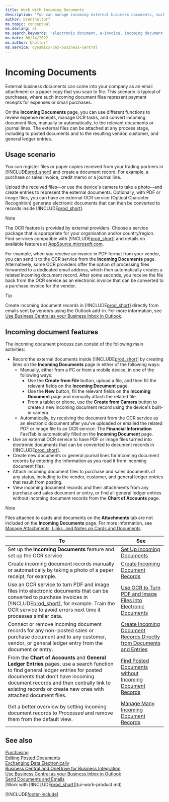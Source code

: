 ```yaml
---
title: Work with Incoming Documents
description: 'You can manage incoming external business documents, such as payment receipts or PDFs, manage OCR tasks, and convert files to electronic documents and records.'
author: brentholtorf
ms.topic: conceptual
ms.devlang: al
ms.search.keywords: 'electronic document, e-invoice, incoming document, OCR, ecommerce, document exchange, import invoice'
ms.date: 06/14/2022
ms.author: bholtorf
ms.service: dynamics-365-business-central
---
```

# <a name="incoming-documents"></a>Incoming Documents

External business documents can come into your company as an email attachment or a paper copy that you scan to file. This scenario is typical of purchases, where such incoming document files represent payment receipts for expenses or small purchases.

On the **Incoming Documents** page, you can use different functions to review expense receipts, manage OCR tasks, and convert incoming document files, manually or automatically, to the relevant documents or journal lines. The external files can be attached at any process stage, including to posted documents and to the resulting vendor, customer, and general ledger entries.

## <a name="usage-scenario"></a>Usage scenario

You can register files or paper copies received from your trading partners in [!INCLUDE[prod_short](includes/prod_short.md)] and create a document record. For example, a purchase or sales invoice, credit memo or a journal line.

Upload the received files—or use the device's camera to take a photo—and create entries to represent the external documents. Optionally, with PDF or image files, you can have an external OCR service (Optical Character Recognition) generate electronic documents that can then be converted to records inside [!INCLUDE[prod_short](includes/prod_short.md)].

> [!NOTE]
> The OCR feature is provided by external providers. Choose a service package that is appropriate for your organisation and/or country/region. Find services compatible with [!INCLUDE[prod_short](includes/prod_short.md)] and details on available features at [AppSource.microsoft.com](https://go.microsoft.com/fwlink/?linkid=2081646).

For example, when you receive an invoice in PDF format from your vendor, you can send it to the OCR service from the **Incoming Documents** page. Alternatively, some OCR providers offer the option of processing files forwarded to a dedicated email address, which then automatically creates a related incoming document record. After some seconds, you receive the file back from the OCR service as an electronic invoice that can be converted to a purchase invoice for the vendor.

> [!TIP]
> Create incoming document records in [!INCLUDE[prod_short](includes/prod_short.md)] directly from emails sent by vendors using the Outlook add-in. For more information, see [Use Business Central as your Business Inbox in Outlook](work-outlook-addin.md).

## <a name="incoming-document-features"></a>Incoming document features

The incoming document process can consist of the following main activities:

* Record the external documents inside [!INCLUDE[prod_short](includes/prod_short.md)] by creating lines on the **Incoming Documents** page in either of the following ways:
  * Manually, either from a PC or from a mobile device, in one of the following ways:
    * Use the **Create from File** button, upload a file, and then fill the relevant fields on the **Incoming Document** page.
    * Use the **New** button, fill the relevant fields on the **Incoming Document** page and manually attach the related file.
    * From a tablet or phone, use the **Create from Camera** button to create a new incoming document record using the device's built-in camera.
  * Automatically, by receiving the document from the OCR service as an electronic document after you've uploaded or emailed the related PDF or image file to an OCR service. The **Financial Information** FastTab is automatically filled on the **Incoming Document** page.
* Use an external OCR service to have PDF or image files turned into electronic documents that can be converted to document records in [!INCLUDE[prod_short](includes/prod_short.md)].
* Create new documents or general journal lines for incoming document records by entering the information as you read it from incoming document files.
* Attach incoming document files to purchase and sales documents of any status, including to the vendor, customer, and general ledger entries that result from posting.
* View incoming document records and their attachments from any purchase and sales document or entry, or find all general ledger entries without incoming document records from the **Chart of Accounts** page.

> [!NOTE]
> Files attached to cards and documents on the **Attachments** tab are not included on the **Incoming Documents** page. For more information, see [Manage Attachments, Links, and Notes on Cards and Documents](ui-how-add-link-to-record.md).

| To | See |
| --- | --- |
| Set up the **Incoming Documents** feature and set up the OCR service. |[Set Up Incoming Documents](across-how-setup-income-documents.md) |
| Create incoming document records manually or automatically by taking a photo of a paper receipt, for example. |[Create Incoming Document Records](across-how-create-income-document-records.md) |
| Use an OCR service to turn PDF and image files into electronic documents that can be converted to purchase invoices in [!INCLUDE[prod_short](includes/prod_short.md)], for example. Train the OCR service to avoid errors next time it processes similar data. |[Use OCR to Turn PDF and Image Files into Electronic Documents](across-how-use-ocr-pdf-images-files.md) |
| Connect or remove incoming document records for any non-posted sales or purchase document and to any customer, vendor, or general ledger entry from the document or entry. |[Create Incoming Document Records Directly from Documents and Entries](across-how-connect-disconnect-income-document-records.md) |
| From the **Chart of Accounts** and **General Ledger Entries** pages, use a search function to find general ledger entries for posted documents that don't have incoming document records and then centrally link to existing records or create new ones with attached document files. |[Find Posted Documents without Incoming Document Records](across-how-find-posted-documents-without-income-document-records.md) |
| Get a better overview by setting incoming document records to *Processed* and remove them from the default view. |[Manage Many Incoming Document Records](across-how-manage-many-income-document-records.md) |

## <a name="see-also"></a>See also

[Purchasing](purchasing-manage-purchasing.md)  
[Editing Posted Documents](across-edit-posted-document.md)  
[Exchanging Data Electronically](across-data-exchange.md)  
[Business Central and OneDrive for Business Integration](across-onedrive-overview.md)  
[Use Business Central as your Business Inbox in Outlook](work-outlook-addin.md)  
[Send Documents and Emails](ui-how-send-documents-email.md)  
[Work with [!INCLUDE[prod_short](includes/prod_short.md)]](ui-work-product.md)  


[!INCLUDE[footer-include](includes/footer-banner.md)]
